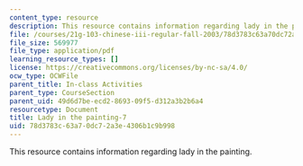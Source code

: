 ```yaml
---
content_type: resource
description: This resource contains information regarding lady in the painting.
file: /courses/21g-103-chinese-iii-regular-fall-2003/78d3783c63a70dc72a3e4306b1c9b998_MIT21G_103F03_painting7.pdf
file_size: 569977
file_type: application/pdf
learning_resource_types: []
license: https://creativecommons.org/licenses/by-nc-sa/4.0/
ocw_type: OCWFile
parent_title: In-class Activities
parent_type: CourseSection
parent_uid: 49d6d7be-ecd2-8693-09f5-d312a3b2b6a4
resourcetype: Document
title: Lady in the painting-7
uid: 78d3783c-63a7-0dc7-2a3e-4306b1c9b998
---
```

This resource contains information regarding lady in the painting.